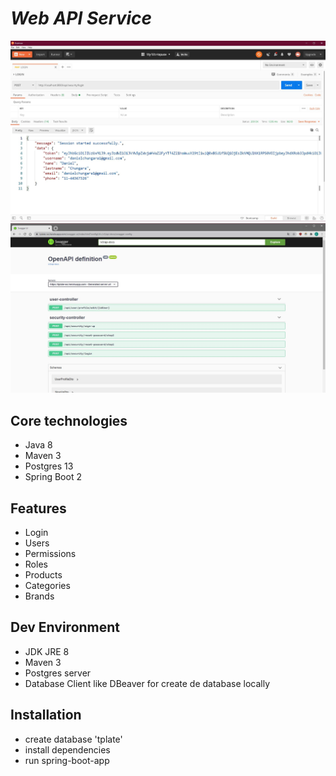 # _Web API Service_
![alt text](https://raw.githubusercontent.com/danielchungara1/v1-tplate-ws/develop/src/main/resources/imgs/readme/postman.JPG?raw=true)
![alt text](https://raw.githubusercontent.com/danielchungara1/v1-tplate-ws/develop/src/main/resources/imgs/readme/swagger.JPG?raw=true)

## Core technologies 
- Java 8
- Maven 3  
- Postgres 13
- Spring Boot 2

## Features
- Login
- Users  
- Permissions 
- Roles
- Products
- Categories
- Brands

## Dev Environment

- JDK JRE 8
- Maven 3
- Postgres server
- Database Client like DBeaver for create de database locally

## Installation

- create database 'tplate'
- install dependencies
- run spring-boot-app
